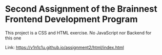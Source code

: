 # Second Assignment of the Brainnest Frontend Development Program

This project is a CSS and HTML exercise. No JavaScript nor Backend for this one

Link: https://v1n1c1u.github.io/assignment2/html/index.html
